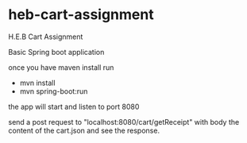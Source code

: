 # heb-cart-assignment
H.E.B Cart Assignment


Basic Spring boot application

once you have maven install run 
 - mvn install
 - mvn spring-boot:run


the app will start and listen to port 8080 

send a post request to "localhost:8080/cart/getReceipt" with body the content of the cart.json and see the response.
